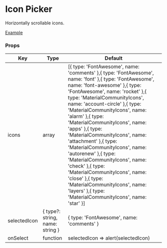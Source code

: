 # Icon Picker

Horizontally scrollable icons.

[Example](https://github.com/ThakurBallary/react-native-btr-demo/tree/main/src/Components/IconPicker.tsx)

### Props
Key | Type | Default
----|----|----
icons | array | [{ type: 'FontAwesome', name: 'comments' },{ type: 'FontAwesome', name: 'font' },{ type: 'FontAwesome', name: 'font-awesome' },{ type: 'FontAwesome', name: 'rocket' },{ type: 'MaterialCommunityIcons', name: 'account-circle' },{ type: 'MaterialCommunityIcons', name: 'alarm' },{ type: 'MaterialCommunityIcons', name: 'apps' },{ type: 'MaterialCommunityIcons', name: 'attachment' },{ type: 'MaterialCommunityIcons', name: 'autorenew' },{ type: 'MaterialCommunityIcons', name: 'check' },{ type: 'MaterialCommunityIcons', name: 'close' },{ type: 'MaterialCommunityIcons', name: 'layers' },{ type: 'MaterialCommunityIcons', name: 'star' }]
selectedIcon | { type?: string, name: string } | { type: 'FontAwesome', name: 'comments' }
onSelect | function | selectedIcon => alert(selectedIcon) 
